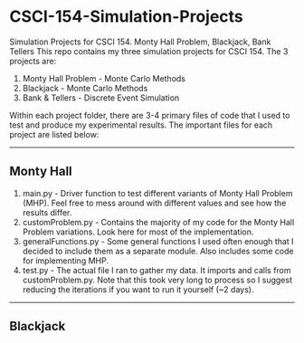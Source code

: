 # CSCI-154-Simulation-Projects
Simulation Projects for CSCI 154. Monty Hall Problem, Blackjack, Bank Tellers
This repo contains my three simulation projects for CSCI 154.
The 3 projects are:
1. Monty Hall Problem - Monte Carlo Methods
2. Blackjack - Monte Carlo Methods
3. Bank & Tellers - Discrete Event Simulation

Within each project folder, there are 3-4 primary files of code that I used to test and produce my experimental results.
The important files for each project are listed below:

----------
Monty Hall
----------
1. main.py - Driver function to test different variants of Monty Hall Problem (MHP). Feel free to mess around with different values and see how the results differ.
2. customProblem.py - Contains the majority of my code for the Monty Hall Problem variations. Look here for most of the implementation.
3. generalFunctions.py - Some general functions I used often enough that I decided to include them as a separate module. Also includes some code for implementing MHP.
4. test.py - The actual file I ran to gather my data. It imports and calls from customProblem.py. Note that this took very long to process so I suggest reducing the iterations if you want to run it yourself (~2 days).

---------
Blackjack
---------
